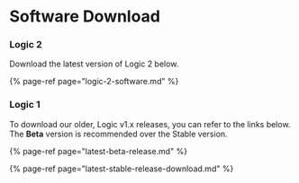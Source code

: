 # Software Download

### Logic 2

Download the latest version of Logic 2 below.

{% page-ref page="logic-2-software.md" %}



### Logic 1

To download our older, Logic v1.x releases, you can refer to the links below. The **Beta** version is recommended over the Stable version.

{% page-ref page="latest-beta-release.md" %}

{% page-ref page="latest-stable-release-download.md" %}





